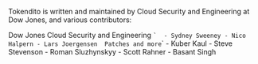 Tokendito is written and maintained by Cloud Security and Engineering at
Dow Jones, and various contributors:

Dow Jones Cloud Security and Engineering
```````````` `  - Sydney Sweeney - Nico Halpern - Lars Joergensen  Patches and more ````````````\` -
Kuber Kaul - Steve Stevenson - Roman Sluzhynskyy - Scott Rahner - Basant
Singh
